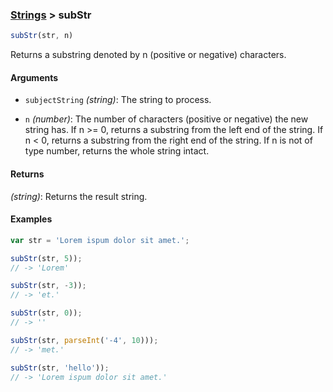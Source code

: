 ### [Strings](../) > subStr

```js
subStr(str, n)
```

Returns a substring denoted by n (positive or negative) characters.

#### Arguments

- `subjectString` _(string)_: The string to process.

- `n` _(number)_: The number of characters (positive or negative) the new string has. If n >= 0, returns a substring from the left end of the string. If n < 0, returns a substring from the right end of the string. If n is not of type number, returns the whole string intact.

#### Returns

_(string)_: Returns the result string.

#### Examples
```js
var str = 'Lorem ispum dolor sit amet.';

subStr(str, 5));
// -> 'Lorem'

subStr(str, -3));
// -> 'et.'

subStr(str, 0));
// -> ''

subStr(str, parseInt('-4', 10)));
// -> 'met.'

subStr(str, 'hello'));
// -> 'Lorem ispum dolor sit amet.'
```
